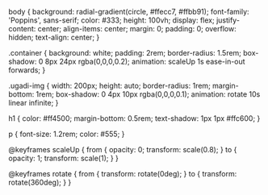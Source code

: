 body {
  background: radial-gradient(circle, #ffecc7, #ffbb91);
  font-family: 'Poppins', sans-serif;
  color: #333;
  height: 100vh;
  display: flex;
  justify-content: center;
  align-items: center;
  margin: 0;
  padding: 0;
  overflow: hidden;
  text-align: center;
}

.container {
  background: white;
  padding: 2rem;
  border-radius: 1.5rem;
  box-shadow: 0 8px 24px rgba(0,0,0,0.2);
  animation: scaleUp 1s ease-in-out forwards;
}

.ugadi-img {
  width: 200px;
  height: auto;
  border-radius: 1rem;
  margin-bottom: 1rem;
  box-shadow: 0 4px 10px rgba(0,0,0,0.1);
  animation: rotate 10s linear infinite;
}

h1 {
  color: #ff4500;
  margin-bottom: 0.5rem;
  text-shadow: 1px 1px #ffc600;
}

p {
  font-size: 1.2rem;
  color: #555;
}

@keyframes scaleUp {
  from {
    opacity: 0;
    transform: scale(0.8);
  }
  to {
    opacity: 1;
    transform: scale(1);
  }
}

@keyframes rotate {
  from {
    transform: rotate(0deg);
  }
  to {
    transform: rotate(360deg);
  }
}

